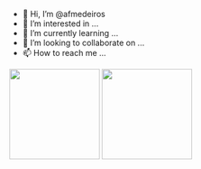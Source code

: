 - 👋 Hi, I’m @afmedeiros
- 👀 I’m interested in ...
- 🌱 I’m currently learning ...
- 💞️ I’m looking to collaborate on ...
- 📫 How to reach me ...

<div align="left">
  <img height="160em" src="https://github-readme-stats.vercel.app/api?username=afmedeiros&show_icons=true&theme=tokyonight&include_all_commits=true&count_private=true%22/%3E">
  <img height="160em" src="https://github-readme-stats.vercel.app/api/top-langs/?username=afmedeiros&layout=compact&langs_count=7&theme=tokyonight&include_all_commits=true&count_private=true%22/%3E">
</div>
  
<!---
afmedeiros/afmedeiros is a ✨ special ✨ repository because its `README.md` (this file) appears on your GitHub profile.
You can click the Preview link to take a look at your changes.
--->

